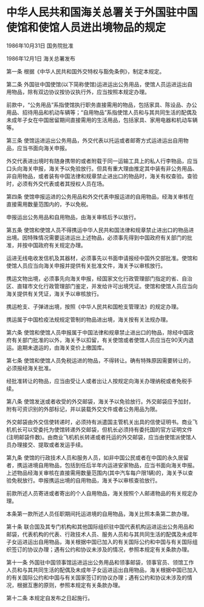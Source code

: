 # 中华人民共和国海关总署关于外国驻中国使馆和使馆人员进出境物品的规定

1986年10月31日 国务院批准　

1986年12月1日 海关总署发布　

第一条 根据《中华人民共和国外交特权与豁免条例》，制定本规定。

第二条 外国驻中国使馆(以下简称使馆)运进运出公务用品，使馆人员运进运出自用物品，除有双边协议按协议执行外，应当按照本规定办理。

前款中，“公务用品”系指使馆执行职务直接需用的物品，包括家具、陈设品、办公用品、招待用品和机动车辆等；“自用物品”系指使馆人员和与其共同生活的配偶及未成年子女在中国居留期间直接需用的生活用品，包括家具、家用电器和机动车辆等。

第三条 使馆运进运出公务用品，外交代表以托运或者邮寄方式运进运出自用物品，应当书面向海关申报。

外交代表进出境时有随身携带的或者附载于同一运输工具上的私人行李物品，应当口头向海关申报，海关予以免验放行。但具有重大理由推定其中装有非公务用品、非自用物品，或者装有中国法律和规章禁止进出口的物品时，海关有权查验。查验时，必须有外交代表或者其授权人员在场。

第四条 使馆申报运进的公务用品和外交代表申报运进的自用物品，经海关审核在直接需用数量范围内的，予以免税。

申报运出公务用品和自用物品，由海关审核后予以放行。

第五条 使馆和使馆人员不得携运中华人民共和国法律和规章禁止进出口的物品进出境。因特殊情况需要运进运出上述物品，必须事先得到中国政府有关部门的批准，并按中国政府有关规定办理。

运进无线电收发信机及其器材，必须事先以书面申请报经中国外交部批准。使馆和使馆人员应当向海关申报并提供有关批准文件，海关予以审核放行。

携运文物出境，必须事先向海关申报，经国家文化行政管理部门指定的省、自治区、直辖市文化行政管理部门鉴定，并发给许可出境凭证。使馆和使馆人员应当向海关提供有关凭证，海关予以审核放行。

携运枪支、子弹进出境，按照《中华人民共和国枪支管理法》的规定办理。

携运属于中国检疫法规规定管制的物品进出境，海关按有关法规办理。

第六条 使馆和使馆人员申报属于中国法律和规章禁止进出口的物品，除经中国政府有关部门批准的以外，海关予以扣留，有关使馆或者使馆人员应当在90天内退运。逾期未退运的，由海关变价上缴国库。

第七条 使馆和使馆人员免税运进的物品，不得转让。确有特殊原因需要转让的，必须报经海关批准。

经批准转让的物品，应当由受让人或者出让人按规定向海关办理纳税或者免税手续。

第八条 使馆发送或者收受的外交邮袋，海关予以免验放行。外交邮袋应予加封，附有可资识别的外部标记，并以装载外交文件或者公务用品为限。

外交邮袋由外交信使转递时，必须持有派遣国主管机关出具的信使证明书。商业飞机机长可以受委托为使馆转递外交邮袋，但机长必须持有委托国的官方证明文件(注明邮袋件数)。由商业飞机机长转递或者托运的外交邮袋，应当由使馆派使馆人员办理接交、提取或者发运手续。

第九条 使馆的行政技术人员和服务人员，如非中国公民或者在中国的永久居留者，携运进境自用物品，包括到任后半年内运进安家物品，应当书面向海关申报。上述物品经海关审核在直接需用数量范围内(其中汽车每户限1辆)的，海关予以查验免税放行。申报携运出境的自用物品，海关予以审核查验放行。

前款所述人员寄进或者寄出的个人自用物品，海关按照个人邮递物品的有关规定办理。

本条第一款所述人员任职期间托运进境的自用物品，海关比照本条第二款办理。

第十条 联合国及其专门机构和其他国际组织驻中国代表机构运进运出公务用品和邮袋，代表机构的代表、行政技术人员、服务人员和与其共同生活的配偶及未成年子女运进运出自用物品，海关根据中国已加入的有关国际公约和中国与有关国际组织签订的协议办理；遇有公约和协议未涉及的情况，参照本规定有关条款办理。

第十一条 外国驻中国领事馆运进运出公务用品和领事邮袋，领事官员、领馆工作人员和与其共同生活的配偶及未成年子女运进运出自用物品，海关根据中国已加入的有关国际公约和中国与有关国家签订的协议办理；遇有公约和协议未涉及的情况，根据互惠的原则，参照本规定有关条款办理。

第十二条 本规定自发布之日起施行。
